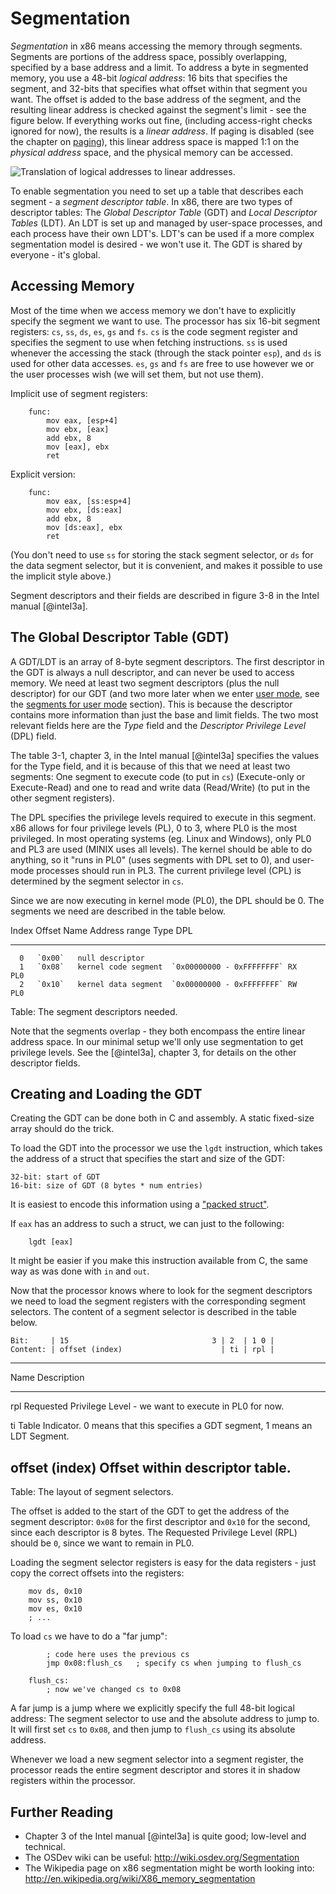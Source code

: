 # Segmentation

_Segmentation_ in x86 means accessing the memory through segments. Segments are
portions of the address space, possibly overlapping, specified by a base
address and a limit. To address a byte in segmented memory, you use a 48-bit
_logical address_: 16 bits that specifies the segment, and 32-bits that
specifies what offset within that segment you want. The offset is added to the
base address of the segment, and the resulting linear address is checked
against the segment's limit - see the figure below. If everything works out
fine, (including access-right checks ignored for now), the results is a _linear
address_. If paging is disabled (see the chapter on [paging](#paging)), this
linear address space is mapped 1:1 on the _physical address_ space, and the
physical memory can be accessed.

![Translation of logical addresses to linear addresses.
](images/intel_3_5_logical_to_linear.png)

To enable segmentation you need to set up a table that describes each segment -
a _segment descriptor table_. In x86, there are two types of descriptor tables:
The _Global Descriptor Table_ (GDT) and _Local Descriptor Tables_ (LDT). An LDT
is set up and managed by user-space processes, and each process have their own
LDT's.  LDT's can be used if a more complex segmentation model is desired - we
won't use it. The GDT is shared by everyone - it's global.

## Accessing Memory

Most of the time when we access memory we don't have to explicitly specify the
segment we want to use. The processor has six 16-bit segment registers: `cs`,
`ss`, `ds`, `es`, `gs` and  `fs`. `cs` is the code segment register and
specifies the segment to use when fetching instructions. `ss` is used whenever
the accessing the stack (through the stack pointer `esp`), and `ds` is used for
other data accesses. `es`, `gs` and `fs` are free to use however we or the user
processes wish (we will set them, but not use them).

Implicit use of segment registers:

~~~ {.nasm}
    func:
        mov eax, [esp+4]
        mov ebx, [eax]
        add ebx, 8
        mov [eax], ebx
        ret
~~~

Explicit version:

~~~ {.nasm}
    func:
        mov eax, [ss:esp+4]
        mov ebx, [ds:eax]
        add ebx, 8
        mov [ds:eax], ebx
        ret
~~~

(You don't need to use `ss` for storing the stack segment selector, or `ds` for
the data segment selector, but it is convenient, and makes it possible to use
the implicit style above.)

Segment descriptors and their fields are described in figure 3-8 in the Intel
manual [@intel3a].

## The Global Descriptor Table (GDT)

A GDT/LDT is an array of 8-byte segment descriptors. The first descriptor in
the GDT is always a null descriptor, and can never be used to access memory. We
need at least two segment descriptors (plus the null descriptor) for our GDT
(and two more later when we enter [user mode](#user-mode), see the [segments
for user mode](#segments-for-user-mode) section). This is because the
descriptor contains more information than just the base and limit fields. The
two most relevant fields here are the _Type_ field and the _Descriptor Privilege
Level_ (DPL) field.

The table 3-1, chapter 3, in the Intel manual [@intel3a] specifies the values
for the Type field, and it is because of this that we need at least two
segments: One segment to execute code (to put in `cs`) (Execute-only or
Execute-Read) and one to read and write data (Read/Write) (to put in the other
segment registers).

The DPL specifies the privilege levels required to execute in this segment. x86
allows for four privilege levels (PL), 0 to 3, where PL0 is the most
privileged. In most operating systems (eg. Linux and Windows), only PL0 and PL3
are used (MINIX uses all levels). The kernel should be able to do anything, so
it "runs in PL0" (uses segments with DPL set to 0), and user-mode processes
should run in PL3. The current privilege level (CPL) is determined by the
segment selector in `cs`.

Since we are now executing in kernel mode (PL0), the DPL should be 0. The
segments we need are described in the table below.

  Index   Offset   Name                 Address range             Type   DPL
-------  -------   -------------------  ------------------------- -----  ----
      0   `0x00`   null descriptor
      1   `0x08`   kernel code segment  `0x00000000 - 0xFFFFFFFF` RX     PL0
      2   `0x10`   kernel data segment  `0x00000000 - 0xFFFFFFFF` RW     PL0

Table: The segment descriptors needed.

Note that the segments overlap - they both encompass the entire linear address
space. In our minimal setup we'll only use segmentation to get privilege levels.
See the [@intel3a], chapter 3, for details on the other descriptor fields.

## Creating and Loading the GDT

Creating the GDT can be done both in C and assembly. A static
fixed-size array should do the trick.

To load the GDT into the processor we use the `lgdt` instruction, which takes
the address of a struct that specifies the start and size of the GDT:

    32-bit: start of GDT
    16-bit: size of GDT (8 bytes * num entries)

It is easiest to encode this information using a ["packed
struct"](#packing-structs).

If `eax` has an address to such a struct, we can just to the following:

~~~ {.nasm}
    lgdt [eax]
~~~

It might be easier if you make this instruction available from C, the same way
as was done with `in` and `out`.

Now that the processor knows where to look for the segment descriptors we need
to load the segment registers with the corresponding segment selectors. The
content of a segment selector is described in the table below.

    Bit:     | 15                                3 | 2  | 1 0 |
    Content: | offset (index)                      | ti | rpl |

-------------------------------------------------------------------------
Name             Description
---------------- -------------------------------------------------------
rpl              Requested Privilege Level - we want to execute in PL0
                 for now.

ti               Table Indicator. 0 means that this specifies a GDT segment, 1
                 means an LDT Segment.

offset (index)   Offset within descriptor table.
------------------------------------------------------------------------

Table: The layout of segment selectors.

The offset is added to the start of the GDT to get the address of the segment
descriptor: `0x08` for the first descriptor and `0x10` for the second, since
each descriptor is 8 bytes. The Requested Privilege Level (RPL) should be `0`,
since we want to remain in PL0.

Loading the segment selector registers is easy for the data registers - just
copy the correct offsets into the registers:

~~~ {.nasm}
    mov ds, 0x10
    mov ss, 0x10
    mov es, 0x10
    ; ...
~~~

To load `cs` we have to do a "far jump":

~~~ {.nasm}
        ; code here uses the previous cs
        jmp 0x08:flush_cs   ; specify cs when jumping to flush_cs

    flush_cs:
        ; now we've changed cs to 0x08
~~~

A far jump is a jump where we explicitly specify the full 48-bit logical
address: The segment selector to use and the absolute address to jump to. It
will first set `cs` to `0x08`, and then jump to `flush_cs` using its absolute
address.

Whenever we load a new segment selector into a segment register, the processor
reads the entire segment descriptor and stores it in shadow registers within
the processor.

## Further Reading

- Chapter 3 of the Intel manual [@intel3a] is quite good; low-level and
  technical.
- The OSDev wiki can be useful: <http://wiki.osdev.org/Segmentation>
- The Wikipedia page on x86 segmentation might be worth looking into:
  <http://en.wikipedia.org/wiki/X86_memory_segmentation>

